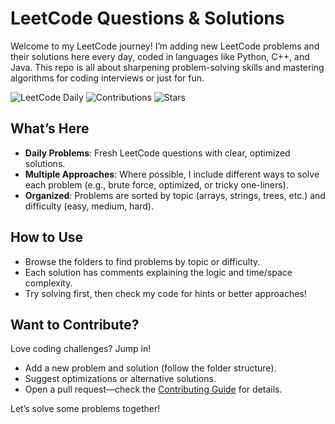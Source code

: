 # LeetCode Questions & Solutions

Welcome to my LeetCode journey! I’m adding new LeetCode problems and their solutions here every day, coded in languages like Python, C++, and Java. This repo is all about sharpening problem-solving skills and mastering algorithms for coding interviews or just for fun.

<p align="left">
    <img src="https://img.shields.io/badge/LeetCode-Daily-DB1CFF?style=flat&logo=leetcode" alt="LeetCode Daily" />
    <img src="https://img.shields.io/badge/Contributions-Welcome-181717?style=flat&logo=github" alt="Contributions" />
    <img src="https://img.shields.io/badge/Stars-%E2%98%85-3C8DAD?style=flat" alt="Stars" />
</p>

## What’s Here
- **Daily Problems**: Fresh LeetCode questions with clear, optimized solutions.
- **Multiple Approaches**: Where possible, I include different ways to solve each problem (e.g., brute force, optimized, or tricky one-liners).
- **Organized**: Problems are sorted by topic (arrays, strings, trees, etc.) and difficulty (easy, medium, hard).

## How to Use
- Browse the folders to find problems by topic or difficulty.
- Each solution has comments explaining the logic and time/space complexity.
- Try solving first, then check my code for hints or better approaches!

## Want to Contribute?
Love coding challenges? Jump in!
- Add a new problem and solution (follow the folder structure).
- Suggest optimizations or alternative solutions.
- Open a pull request—check the [Contributing Guide](CONTRIBUTING.md) for details.

Let’s solve some problems together!